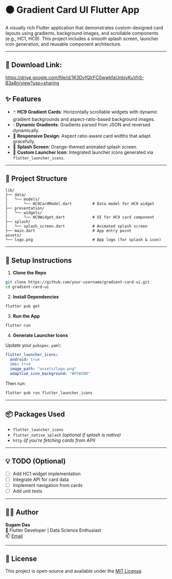 # 🟠 Gradient Card UI Flutter App

A visually rich Flutter application that demonstrates custom-designed card layouts using gradients, background images, and scrollable components (e.g., HC1, HC9). This project includes a smooth splash screen, launcher icon generation, and reusable component architecture.

---

## 📲 Download Link:

https://drive.google.com/file/d/1K3DyfQlrFC0wwkfaUnbjvKuVhS-B3a8n/view?usp=sharing

## ✨ Features

- 🃏 **HC9 Gradient Cards**: Horizontally scrollable widgets with dynamic gradient backgrounds and aspect-ratio-based background images.
- 💧 **Dynamic Gradients**: Gradients parsed from JSON and reversed dynamically.
- 🔄 **Responsive Design**: Aspect ratio-aware card widths that adapt gracefully.
- 🚀 **Splash Screen**: Orange-themed animated splash screen.
- 🔖 **Custom Launcher Icon**: Integrated launcher icons generated via `flutter_launcher_icons`.

---

## 🧱 Project Structure

```
lib/
├── data/
│   └── models/
│       └── HC9CardModel.dart         # Data model for HC9 widget
├── presentation/
│   └── widgets/
│       └── HC9Widget.dart            # UI for HC9 card component
├── splash/
│   └── splash_screen.dart            # Animated splash screen
├── main.dart                         # App entry point
assets/
└── logo.png                          # App logo (for splash & icon)
```

---

## 📲 Setup Instructions

1. **Clone the Repo**

```bash
git clone https://github.com/your-username/gradient-card-ui.git
cd gradient-card-ui
```

2. **Install Dependencies**

```bash
flutter pub get
```

3. **Run the App**

```bash
flutter run
```

4. **Generate Launcher Icons**

Update your `pubspec.yaml`:

```yaml
flutter_launcher_icons:
  android: true
  ios: true
  image_path: "assets/logo.png"
  adaptive_icon_background: "#FFA500"
```

Then run:

```bash
flutter pub run flutter_launcher_icons
```

---

## 📦 Packages Used

- `flutter_launcher_icons`
- `flutter_native_splash` *(optional if splash is native)*
- `http` *(if you're fetching cards from API)*

---

## 💡 TODO (Optional)

- [ ] Add HC1 widget implementation
- [ ] Integrate API for card data
- [ ] Implement navigation from cards
- [ ] Add unit tests

---

## 🧑‍💻 Author

**Sugam Das**  
📍 Flutter Developer | Data Science Enthusiast  
📫 [Email](mailto:sugamdas1530@gmail.com)

---

## 📄 License

This project is open-source and available under the [MIT License](LICENSE).
